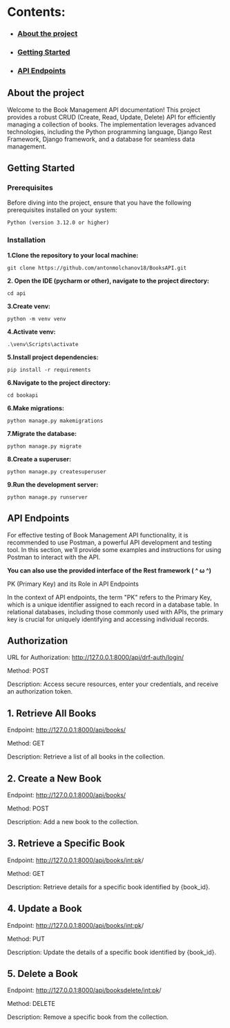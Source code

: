# Contents:

-  ### [About the project](#about)
-  ### [Getting Started](#start)
-  ### [API Endpoints](#api)
  
## <a name="about">About the project</a>

Welcome to the Book Management API documentation! This project provides a robust CRUD (Create, Read, Update, Delete) API for efficiently managing a collection of books. The implementation leverages advanced technologies, including the Python programming language, Django Rest Framework, Django framework, and a database for seamless data management.



## <a name="start">Getting Started</a>
### Prerequisites
Before diving into the project, ensure that you have the following prerequisites installed on your system:
    
    Python (version 3.12.0 or higher)

### Installation

**1.Clone the repository to your local machine:**


    git clone https://github.com/antonmolchanov18/BooksAPI.git

**2. Open the IDE (pycharm or other), navigate to the project directory:**

    cd api

**3.Create venv:**

    python -m venv venv

**4.Activate venv:**

    .\venv\Scripts\activate

**5.Install project dependencies:**

    pip install -r requirements

**6.Navigate to the project directory:**

    cd bookapi

**6.Make migrations:**
     
    python manage.py makemigrations  

**7.Migrate the database:**

    python manage.py migrate

**8.Create a superuser:**

    python manage.py createsuperuser

**9.Run the development server:**
    
    python manage.py runserver



## <a name="api">API Endpoints</a>
For effective testing of Book Management API functionality, it is recommended to use Postman, a powerful API development and testing tool. In this section, we'll provide some examples and instructions for using Postman to interact with the API.

**You can also use the provided interface of the Rest framework ( ^ ω ^)**

PK (Primary Key) and its Role in API Endpoints

In the context of API endpoints, the term "PK" refers to the Primary Key, which is a unique identifier assigned to each record in a database table. In relational databases, including those commonly used with APIs, the primary key is crucial for uniquely identifying and accessing individual records.
## Authorization

URL for Authorization:
http://127.0.0.1:8000/api/drf-auth/login/

Method: POST

Description: Access secure resources, enter your credentials, and receive an authorization token.


## 1. Retrieve All Books
Endpoint: http://127.0.0.1:8000/api/books/

Method: GET

Description: Retrieve a list of all books in the collection.


## 2. Create a New Book
Endpoint: http://127.0.0.1:8000/api/books/

Method: POST

Description: Add a new book to the collection.


## 3. Retrieve a Specific Book

Endpoint: http://127.0.0.1:8000/api/books/<int:pk>/

Method: GET

Description: Retrieve details for a specific book identified by {book_id}.


## 4. Update a Book

Endpoint: http://127.0.0.1:8000/api/books/<int:pk>/

Method: PUT

Description: Update the details of a specific book identified by {book_id}.


## 5. Delete a Book

Endpoint: http://127.0.0.1:8000/api/booksdelete/<int:pk>/

Method: DELETE

Description: Remove a specific book from the collection.



